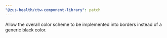 ```yaml
---
"@zus-health/ctw-component-library": patch
---
```


Allow the overall color scheme to be implemented into borders instead of a generic black color.
